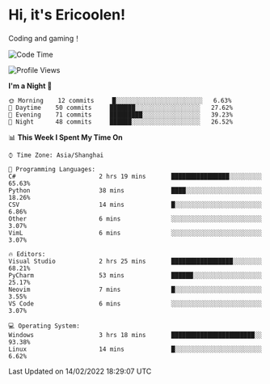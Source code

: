 # Hi, it's Ericoolen!
Coding and gaming！

<!--START_SECTION:waka-->
![Code Time](http://img.shields.io/badge/Code%20Time-176%20hrs%207%20mins-blue)

![Profile Views](http://img.shields.io/badge/Profile%20Views-0-blue)

**I'm a Night 🦉** 

```text
🌞 Morning    12 commits     █░░░░░░░░░░░░░░░░░░░░░░░░   6.63% 
🌆 Daytime    50 commits     ███████░░░░░░░░░░░░░░░░░░   27.62% 
🌃 Evening    71 commits     █████████░░░░░░░░░░░░░░░░   39.23% 
🌙 Night      48 commits     ██████░░░░░░░░░░░░░░░░░░░   26.52%

```


📊 **This Week I Spent My Time On** 

```text
⌚︎ Time Zone: Asia/Shanghai

💬 Programming Languages: 
C#                       2 hrs 19 mins       ████████████████░░░░░░░░░   65.63% 
Python                   38 mins             ████░░░░░░░░░░░░░░░░░░░░░   18.26% 
CSV                      14 mins             █░░░░░░░░░░░░░░░░░░░░░░░░   6.86% 
Other                    6 mins              ░░░░░░░░░░░░░░░░░░░░░░░░░   3.07% 
VimL                     6 mins              ░░░░░░░░░░░░░░░░░░░░░░░░░   3.07%

🔥 Editors: 
Visual Studio            2 hrs 25 mins       █████████████████░░░░░░░░   68.21% 
PyCharm                  53 mins             ██████░░░░░░░░░░░░░░░░░░░   25.17% 
Neovim                   7 mins              █░░░░░░░░░░░░░░░░░░░░░░░░   3.55% 
VS Code                  6 mins              ░░░░░░░░░░░░░░░░░░░░░░░░░   3.07%

💻 Operating System: 
Windows                  3 hrs 18 mins       ███████████████████████░░   93.38% 
Linux                    14 mins             █░░░░░░░░░░░░░░░░░░░░░░░░   6.62%

```


 Last Updated on 14/02/2022 18:29:07 UTC
<!--END_SECTION:waka-->

